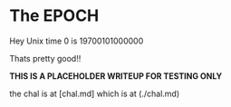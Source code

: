 # The EPOCH

Hey Unix time 0 is 19700101000000

Thats pretty good!!

**THIS IS A PLACEHOLDER WRITEUP FOR TESTING ONLY**

the chal is at [chal.md] which is at (./chal.md)
